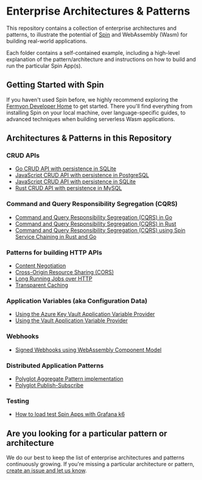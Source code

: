 # Enterprise Architectures & Patterns

This repository contains a collection of enterprise architectures and patterns, to illustrate the potential of [Spin](https://github.com/fermyon/spin) and WebAssembly (Wasm) for building real-world applications.

Each folder contains a self-contained example, including a high-level explanation of the pattern/architecture and instructions on how to build and run the particular Spin App(s).

## Getting Started with Spin

If you haven't used Spin before, we highly recommend exploring the [Fermyon Developer Home](https://developer.fermyon.com) to get started. There you'll find everything from installing Spin on your local machine, over language-specific guides, to advanced techniques when building serverless Wasm applications.

## Architectures & Patterns in this Repository

### CRUD APIs
- [Go CRUD API with persistence in SQLite](./http-crud-go-sqlite/)
- [JavaScript CRUD API with persistence in PostgreSQL](./http-crud-js-pg/)
- [JavaScript CRUD API with persistence in SQLite](./http-crud-js-sqlite/)
- [Rust CRUD API with persistence in MySQL](./http-crud-rust-mysql/)

### Command and Query Responsibility Segregation (CQRS)
- [Command and Query Responsibility Segregation (CQRS) in Go](./cqrs-go/)
- [Command and Query Responsibility Segregation (CQRS) in Rust](./cqrs-rust/)
- [Command and Query Responsibility Segregation (CQRS) using Spin Service Chaining in Rust and Go](./cqrs-servicechaining/)

### Patterns for building HTTP APIs
- [Content Negotiation](./content-negotiation-rust/)
- [Cross-Origin Resource Sharing (CORS)](./cors-rust/)
- [Long Running Jobs over HTTP](./long-running-jobs-over-http/)
- [Transparent Caching](./caching-rust/)

### Application Variables (aka Configuration Data)
- [Using the Azure Key Vault Application Variable Provider](./application-variable-providers/azure-key-vault-provider/)
- [Using the Vault Application Variable Provider](./application-variable-providers/vault-provider/)

### Webhooks
- [Signed Webhooks using WebAssembly Component Model](./signed-webhooks/)

### Distributed Application Patterns
- [Polyglot Aggregate Pattern implementation](./aggregate-pattern/)
- [Polyglot Publish-Subscribe](./pub-sub-polyglot/)

### Testing
- [How to load test Spin Apps with Grafana k6](./load-testing-spin-with-k6/)


## Are you looking for a particular pattern or architecture

We do our best to keep the list of enterprise architectures and patterns continuously growing. If you're missing a particular architecture or pattern, [create an issue and let us know](https://github.com/fermyon/enterprise-architectures-and-patterns/issues).
